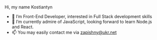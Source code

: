 Hi, my name Kostiantyn
- 👀 I’m Front-End Developer, interested in Full Stack development skills
- 🌱 I’m currently admire of JavaScript, looking forward to learn Node.js and React.
- 📫  You may easily contact me via zapishny@ukr.net

<!---
Zapishnyi/Zapishnyi is a ✨ special ✨ repository because its `README.md` (this file) appears on your GitHub profile.
You can click the Preview link to take a look at your changes.
--->
